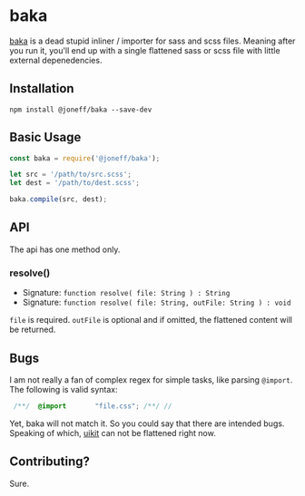 # baka

[baka] is a dead stupid inliner / importer for sass and scss files. Meaning after you run it, you'll end up with a single flattened sass or scss file with little external depenedencies.

## Installation

```shell
npm install @joneff/baka --save-dev
```

## Basic Usage

```javascript
const baka = require('@joneff/baka');

let src = '/path/to/src.scss';
let dest = '/path/to/dest.scss';

baka.compile(src, dest);
```

## API

The api has one method only.

### resolve()

* Signature: `function resolve( file: String ) : String`
* Signature: `function resolve( file: String, outFile: String ) : void`

`file` is required. `outFile` is optional and if omitted, the flattened content will be returned.

## Bugs

I am not really a fan of complex regex for simple tasks, like parsing `@import`. The following is valid syntax:

```scss
 /**/  @import       "file.css"; /**/ //
```

Yet, baka will not match it. So you could say that there are intended bugs. Speaking of which, [uikit] can not be flattened right now.

## Contributing?

Sure.

[baka]: https://github.com/joneff/baka
[sass-import-resolver]: https://github.com/joneff/sass-import-resolver
[Sass `@import` documentation]: https://sass-lang.com/documentation/at-rules/import
[uikit]: https://getuikit.com/
